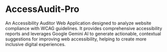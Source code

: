 # AccessAudit-Pro
An Accessibility Auditor Web Application designed to analyze website compliance with WCAG guidelines. It provides comprehensive accessibility reports and leverages Google Gemini AI to generate actionable, contextual suggestions for improving web accessibility, helping to create more inclusive digital experiences.
